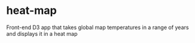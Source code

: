 # heat-map
Front-end D3 app that takes global map temperatures in a range of years and displays it in a heat map
